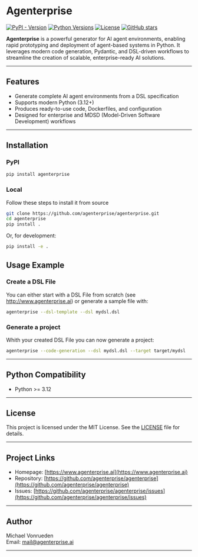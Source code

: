 # Agenterprise

[![PyPI - Version](https://img.shields.io/pypi/v/agenterprise?label=PyPI&color=blue)](https://pypi.org/project/agenterprise/)
[![Python Versions](https://img.shields.io/pypi/pyversions/agenterprise.svg)](https://pypi.org/project/agenterprise/)
[![License](https://img.shields.io/pypi/l/agenterprise.svg)](https://github.com/agenterprise/agenterprise/blob/main/LICENSE)
[![GitHub stars](https://img.shields.io/github/stars/agenterprise/agenterprise?style=social)](https://github.com/agenterprise/agenterprise)

**Agenterprise** is a powerful generator for AI agent environments, enabling rapid prototyping and deployment of agent-based systems in Python. It leverages modern code generation, Pydantic, and DSL-driven workflows to streamline the creation of scalable, enterprise-ready AI solutions.

---

## Features

- Generate complete AI agent environments from a DSL specification
- Supports modern Python (3.12+)
- Produces ready-to-use code, Dockerfiles, and configuration
- Designed for enterprise and MDSD (Model-Driven Software Development) workflows

---

## Installation

### PyPI

```bash
pip install agenterprise
```

### Local
Follow these steps to install it from source
```bash
git clone https://github.com/agenterprise/agenterprise.git
cd agenterprise
pip install .
```

Or, for development:

```bash
pip install -e .
```

## Usage Example

### Create a DSL File
You can either start with a DSL File from scratch (see http://www.agenterprise.ai) or generate a sample file with:
```bash
agenterprise --dsl-template --dsl mydsl.dsl     
```
### Generate a project
Whith your created DSL File you can now generate a project:
```bash
agenterprise --code-generation --dsl mydsl.dsl --target target/mydsl
```

---

## Python Compatibility

- Python >= 3.12

---

## License

This project is licensed under the MIT License. See the [LICENSE](https://github.com/agenterprise/agenterprise/tree/master?tab=MIT-1-ov-file#readme) file for details.

---

## Project Links

- Homepage: [https://www.agenterprise.ai](https://www.agenterprise.ai)
- Repository: [https://github.com/agenterprise/agenterprise](https://github.com/agenterprise/agenterprise)
- Issues: [https://github.com/agenterprise/agenterprise/issues](https://github.com/agenterprise/agenterprise/issues)

---

## Author

Michael Vonrueden  
Email: [mail@agenterprise.ai](mailto:mail@agenterprise.ai)

---

